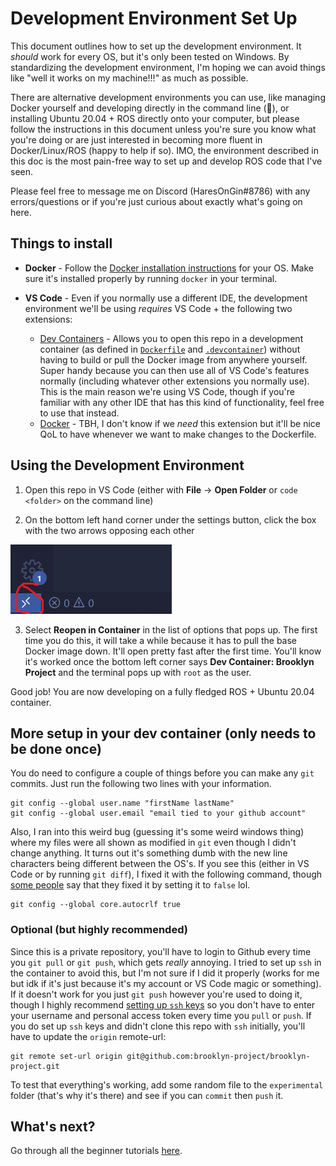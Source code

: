# Development Environment Set Up

This document outlines how to set up the development environment. It *should* work for every OS, but it's only been tested on Windows. By standardizing the development environment, I'm hoping we can avoid things like "well it works on my machine!!!" as much as possible. 

There are alternative development environments you can use, like managing Docker yourself and developing directly in the command line (🤮), or installing Ubuntu 20.04 + ROS directly onto your computer, but please follow the instructions in this document unless you're sure you know what you're doing or are just interested in becoming more fluent in Docker/Linux/ROS (happy to help if so). IMO, the environment described in this doc is the most pain-free way to set up and develop ROS code that I've seen. 

Please feel free to message me on Discord (HaresOnGin#8786) with any errors/questions or if you're just curious about exactly what's going on here. 

## Things to install

- **Docker** - Follow the [Docker installation instructions](https://docs.docker.com/get-docker/) for your OS. Make sure it's installed properly by running `docker` in your terminal. 

- **VS Code** - Even if you normally use a different IDE, the development environment we'll be using *requires* VS Code + the following two extensions:
    - [Dev Containers](https://marketplace.visualstudio.com/items?itemName=ms-vscode-remote.remote-containers) - Allows you to open this repo in a development container (as defined in [`Dockerfile`](../Dockerfile) and [`.devcontainer`](../.devcontainer/devcontainer.json)) without having to build or pull the Docker image from anywhere yourself. Super handy because you can then use all of VS Code's features normally (including whatever other extensions you normally use). This is the main reason we're using VS Code, though if you're familiar with any other IDE that has this kind of functionality, feel free to use that instead. 
    - [Docker](https://marketplace.visualstudio.com/items?itemName=ms-azuretools.vscode-docker) - TBH, I don't know if we *need* this extension but it'll be nice QoL to have whenever we want to make changes to the Dockerfile. 

## Using the Development Environment

1. Open this repo in VS Code (either with **File** -> **Open Folder** or `code <folder>` on the command line)

2. On the bottom left hand corner under the settings button, click the box with the two arrows opposing each other 

![](images/arrows.png)

3. Select **Reopen in Container** in the list of options that pops up. The first time you do this, it will take a while because it has to pull the base Docker image down. It'll open pretty fast after the first time. You'll know it's worked once the bottom left corner says **Dev Container: Brooklyn Project** and the terminal pops up with `root` as the user.

Good job! You are now developing on a fully fledged ROS + Ubuntu 20.04 container. 

## More setup in your dev container (only needs to be done once)

You do need to configure a couple of things before you can make any `git` commits. Just run the following two lines with your information.

```
git config --global user.name "firstName lastName"
git config --global user.email "email tied to your github account"
```

Also, I ran into this weird bug (guessing it's some weird windows thing) where my files were all shown as modified in `git` even though I didn't change anything. It turns out it's something dumb with the new line characters being different between the OS's. If you see this (either in VS Code or by running `git diff`), I fixed it with the following command, though [some people](https://stackoverflow.com/questions/62724723/git-in-visual-studio-code-says-file-is-modified-even-when-there-is-no-change) say that they fixed it by setting it to `false` lol. 

```
git config --global core.autocrlf true
```

### Optional (but highly recommended)
Since this is a private repository, you'll have to login to Github every time you `git pull` or `git push`, which gets *really* annoying. I tried to set up `ssh` in the container to avoid this, but I'm not sure if I did it properly (works for me but idk if it's just because it's my account or VS Code magic or something). If it doesn't work for you just `git push` however you're used to doing it, though I highly recommend [setting up `ssh` keys](https://docs.github.com/en/authentication/connecting-to-github-with-ssh/generating-a-new-ssh-key-and-adding-it-to-the-ssh-agent) so you don't have to enter your username and personal access token every time you `pull` or `push`. If you do set up `ssh` keys and didn't clone this repo with `ssh` initially, you'll have to update the `origin` remote-url:

```
git remote set-url origin git@github.com:brooklyn-project/brooklyn-project.git
```

To test that everything's working, add some random file to the `experimental` folder (that's why it's there) and see if you can `commit` then `push` it.

## What's next?

Go through all the beginner tutorials [here](https://wiki.ros.org/ROS/Tutorials).